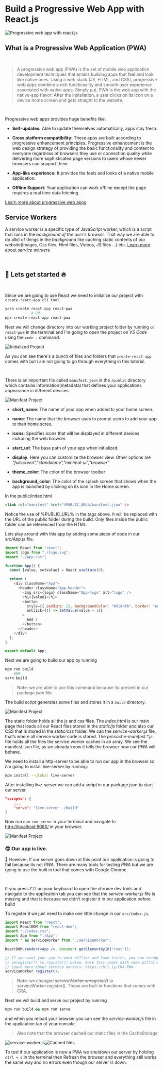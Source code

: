 # Build a Progressive Web App with React.js

![Progressive web app with react.js](/images/blog/react-pwa/react-pwa.jpg)

## What is a Progressive Web Application (PWA)

<br/>

> A progressive web app (PWA) is the set of mobile web application development techniques that entails building apps that feel and look like native ones. Using a web stack (JS, HTML, and CSS), progressive web apps combine a rich functionality and smooth user experience associated with native apps. Simply put, PWA is the web app with the native-app flavor: After the installation, a user clicks on its icon on a device home screen and gets straight to the website.

<br/>

Progressive web apps provides huge benefits like:

- **Self-updates:** Able to update themselves automatically, apps stay fresh.

* **Cross platform compatibility:** These apps are built according to progressive enhancement principles. Progressive enhancement is the web design strategy of providing the basic functionality and content to everyone regardless of browsers they use or connection quality while delivering more sophisticated page versions to users whose newer browsers can support them.

- **App-like experience:** It provides the feels and looks of a native mobile application.

* **Offline Support:** Your application can work offline except the page requires a real time data fetching.

[Learn more about progressive web apps](https://web.dev/progressive-web-apps)

## Service Workers

A service worker is a specific type of JavaScript worker, which is a script that runs in the _background of the user’s browser_.
That way we are able to do allot of things in the _background_ like caching static contents of our website(Images, Css files, Html files, Videos, JS files ...) etc.
[Learn more about _service workers_](https://www.keycdn.com/blog/service-workers#keeping-service-workers-up-to-date).

<br/>

## 🚀 Lets get started 🔥

<br/>

Since we are going to use React we need to initialize our project with `create-react-app cli tool`

```bash
yarn create react-app react-pwa
            # OR
npx create-react-app react-pwa
```

Next we will change directory into our working project folder by running `cd react-pwa` in the terminal and I'm going to open the project on _VS Code_ using the `code .` command.

![Initialized Project](/images/blog/react-pwa/init-app.png/)

As you can see there's a bunch of files and folders that `create-react-app` comes with but i am not going to go through everything in this tutorial.

<br/>

There is an important file called `manifest.json` in the `/public` directory which contains information(metadata) that defines your applications appearance in different devices.

![Manifest Project](/images/blog/react-pwa/manifest.png)

- **short_name**: The name of your app when added to your home screen.

- **name**: The name that the browser uses to prompt users to add your app to their home scree.

- **icons**: Specifies icons that will be displayed in different devices including the web browser.

- **start_url**: The base path of your app when initialized.

- **display**: Here you can customize the browser view. Other options are _"fullscreen","standalone","minimal-ui","browser"_

- **theme_color**: The color of the browser toolbar

- **background_color**: The color of the splash screen that shows when the app is launched by clicking on its icon in the Home screen.

In the public/index.html

```html
<link rel="manifest" href="%PUBLIC_URL%/manifest.json" />
```

Notice the use of %PUBLIC_URL% in the tags above. It will be replaced with the URL of the public folder during the build. Only files inside the public folder can be referenced from the HTML.

Lets play around with this app by adding some piece of code in our _src/App.js_ file.

```js
import React from "react";
import logo from "./logo.svg";
import "./App.css";

function App() {
  const [value, setValue] = React.useState(0);

  return (
    <div className="App">
      <header className="App-header">
        <img src={logo} className="App-logo" alt="logo" />
        <h1>{value}</h1>
        <button
          style={{ padding: 12, backgroundColor: "#61dafb", border: "none" }}
          onClick={() => setValue(value + 1)}
        >
          Add 1
        </button>
      </header>
    </div>
  );
}

export default App;
```

Next we are going to build our app by running

```bash
npm run build
    #OR
yarn build
```

> Note: we are able to use this command because its present in our _package.json_ file.

The build script generates some files and stores it in a `build` directory.

![Manifest Project](/images/blog/react-pwa/build.png)

The static folder holds all the js and css files. The _index.html_ is our main page that loads all our React files stored in the _static/js_ folder and also our CSS that is stored in the _static/css_ folder. We can the _service-worker.js_ file, that’s where all service worker code is stored. The _precache-manifest.\*.js_ file holds all the files the service worker caches in an array. We see the manifest.json file, as we already know it tells the browser how our _PWA_ will behave.

We need to install a http-server to be able to run our app in the browser so i'm going to install live-server by running:

```bash
npm install --global live-server
```

After installing _live-server_ we can add a script in our package.json to start our server.

```json
"scripts": {
    ...
    "serve": "live-server ./build"
}

```

Now run `npm run serve` in your terminal and navigate to [http://localhost:8080/](http://localhost:8080/?target=_blank) in your browser.

![Manifest Project](/images/blog/react-pwa/build-serve.png)

### 😎 Our app is live.

💩 However, If our server goes down at this point our application is going to fail because its not _PWA_. There are many tools for testing _PWA_ but we are going to use the built in tool that comes with Google Chrome.

<br/>

If you press `F12` on your keyboard to open the chrome dev tools and navigate to the application tab you can see that the _service-worker.js_ file is missing and that is because we didn't register it in our application before build

To register it we just need to make one little change in our `src/index.js`.

```jsx
import React from "react";
import ReactDOM from "react-dom";
import "./index.css";
import App from "./App";
import * as serviceWorker from "./serviceWorker";

ReactDOM.render(<App />, document.getElementById("root"));

// If you want your app to work offline and load faster, you can change
// unregister() to register() below. Note this comes with some pitfalls.
// Learn more about service workers: https://bit.ly/CRA-PWA
serviceWorker.register();
```

> Note: we changed _~~serviceWorker.unregister()~~_ to serviceWorker.register(). These are built in functions that comes with CRA.

Next we will build and serve our project by running

```bash
npm run build && npm run serve
```

and when you reload your browser you can see the _service-worker.js_ file in the application tab of your console.

> Also note that the browser cached our static files in the CacheStorage

![service-worker.js](/images/blog/react-pwa/service-worker.png)![Cached files](/images/blog/react-pwa/cache.png)

To test if our application is now a PWA we shutdown our server by holding `ctrl + c` in the terminal then Refresh the browser and everything still works the same way and no errors even though our server is down.
